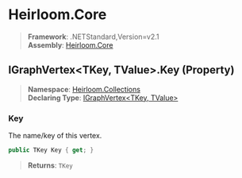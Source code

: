 # Heirloom.Core

> **Framework**: .NETStandard,Version=v2.1  
> **Assembly**: [Heirloom.Core][0]

## IGraphVertex\<TKey, TValue>.Key (Property)

> **Namespace**: [Heirloom.Collections][0]  
> **Declaring Type**: [IGraphVertex\<TKey, TValue>][1]

### Key

The name/key of this vertex.

```cs
public TKey Key { get; }
```

> **Returns**: `TKey`

[0]: ../../../Heirloom.Core.md
[1]: ../IGraphVertex[TKey,TValue].md
